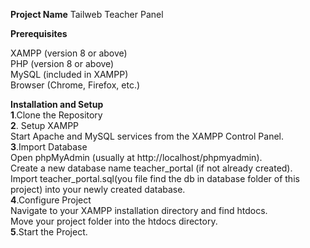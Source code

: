 **Project Name**
Tailweb Teacher Panel

**Prerequisites**

XAMPP (version 8 or above)<br>
PHP (version 8 or above)<br>
MySQL (included in XAMPP)<br>
Browser (Chrome, Firefox, etc.)<br>

**Installation and Setup**<br>
**1**.Clone the Repository<br>
**2**. Setup XAMPP<br>
              Start Apache and MySQL services from the XAMPP Control Panel.<br>
**3**.Import Database<br>
              Open phpMyAdmin (usually at http://localhost/phpmyadmin).<br>
              Create a new database name teacher_portal (if not already created).<br>
              Import teacher_portal.sql(you file find the db in database folder of this project) into your newly created database.<br>
**4**.Configure Project<br>
              Navigate to your XAMPP installation directory and find htdocs.<br>
              Move your project folder into the htdocs directory.<br>
**5**.Start the Project.<br>
